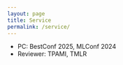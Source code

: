 ```yaml
---
layout: page
title: Service
permalink: /service/
---
```


- PC: BestConf 2025, MLConf 2024  
- Reviewer: TPAMI, TMLR
